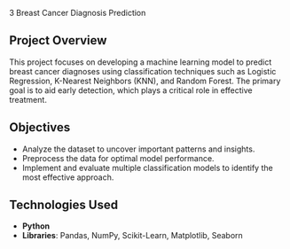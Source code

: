 3 Breast Cancer Diagnosis Prediction

## Project Overview
This project focuses on developing a machine learning model to predict breast cancer diagnoses using classification techniques such as Logistic Regression, K-Nearest Neighbors (KNN), and Random Forest. The primary goal is to aid early detection, which plays a critical role in effective treatment.

## Objectives
- Analyze the dataset to uncover important patterns and insights.
- Preprocess the data for optimal model performance.
- Implement and evaluate multiple classification models to identify the most effective approach.

## Technologies Used
- **Python**
- **Libraries**: Pandas, NumPy, Scikit-Learn, Matplotlib, Seaborn
